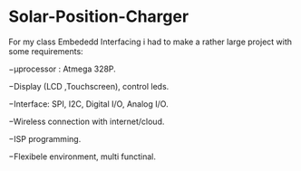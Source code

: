 # Solar-Position-Charger
For my class Embededd Interfacing i had to make a rather large project with some requirements:

−μprocessor :  Atmega 328P.

−Display (LCD ,Touchscreen), control leds.

−Interface: SPI, I2C, Digital I/O, Analog I/O.

−Wireless connection with internet/cloud.

−ISP programming.

−Flexibele environment, multi functinal.
